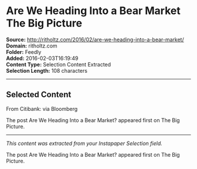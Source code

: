 # Are We Heading Into a Bear Market The Big Picture

**Source:** http://ritholtz.com/2016/02/are-we-heading-into-a-bear-market/  
**Domain:** ritholtz.com  
**Folder:** Feedly  
**Added:** 2016-02-03T16:19:49  
**Content Type:** Selection Content Extracted  
**Selection Length:** 108 characters  


---

## Selected Content

From Citibank: via Bloomberg

The post Are We Heading Into a Bear Market? appeared first on The Big Picture.

---

*This content was extracted from your Instapaper Selection field.*

The post Are We Heading Into a Bear Market? appeared first on The Big Picture.
